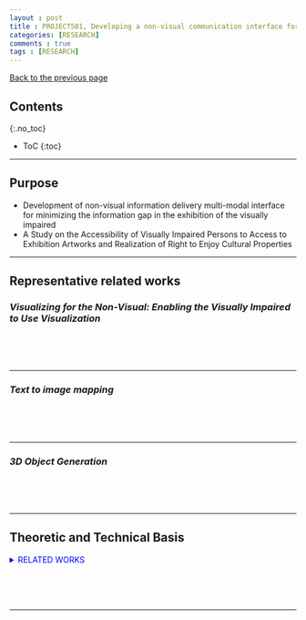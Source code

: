 ```yaml
---
layout : post
title : PROJECTS01, Developing a non-visual communication interface for exhibitions of visual arts for the visually impaired and studying the parties’ perspectives on expanding the rights of enjoyment of culture
categories: [RESEARCH]
comments : true
tags : [RESEARCH]
---
```

[Back to the previous page](https://userdyk-github.github.io/Research.html) <br>

## Contents
{:.no_toc}

* ToC
{:toc}

<hr class="division1">

## **Purpose**

- Development of non-visual information delivery multi-modal interface for minimizing the information gap in the exhibition of the visually impaired
- A Study on the Accessibility of Visually Impaired Persons to Access to Exhibition Artworks and Realization of Right to Enjoy Cultural Properties
<hr class="division4">

## **Representative related works**

### ***Visualizing for the Non-Visual: Enabling the Visually Impaired to Use Visualization*** 






<br><br><br>

---

### ***Text to image mapping***

<br><br><br>

---

### ***3D Object Generation***

<br><br><br>

<hr class="division4">

## **Theoretic and Technical Basis**


<details markdown="1">
<summary class='jb-small' style="color:blue">RELATED WORKS</summary>
<hr class='division3'>
<hr class='division3'>
</details>

<br><br><br>
<hr class="division1">






